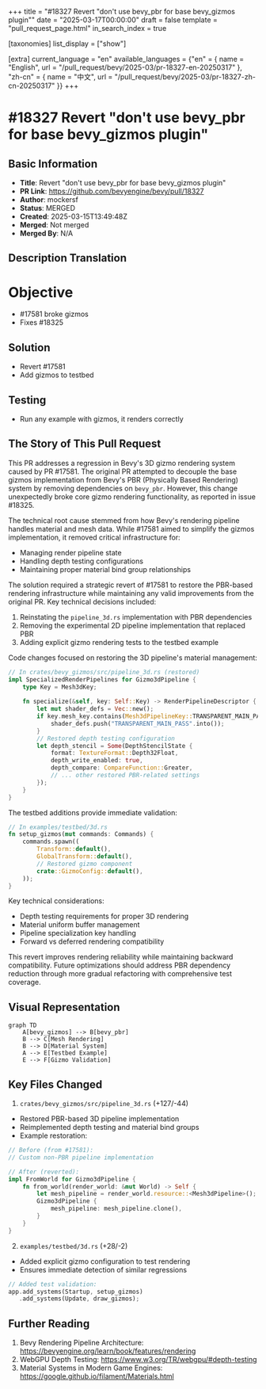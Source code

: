 +++
title = "#18327 Revert "don't use bevy_pbr for base bevy_gizmos plugin""
date = "2025-03-17T00:00:00"
draft = false
template = "pull_request_page.html"
in_search_index = true

[taxonomies]
list_display = ["show"]

[extra]
current_language = "en"
available_languages = {"en" = { name = "English", url = "/pull_request/bevy/2025-03/pr-18327-en-20250317" }, "zh-cn" = { name = "中文", url = "/pull_request/bevy/2025-03/pr-18327-zh-cn-20250317" }}
+++

# #18327 Revert "don't use bevy_pbr for base bevy_gizmos plugin"

## Basic Information
- **Title**: Revert "don't use bevy_pbr for base bevy_gizmos plugin"
- **PR Link**: https://github.com/bevyengine/bevy/pull/18327
- **Author**: mockersf
- **Status**: MERGED
- **Created**: 2025-03-15T13:49:48Z
- **Merged**: Not merged
- **Merged By**: N/A

## Description Translation
# Objective

- #17581 broke gizmos
- Fixes #18325

## Solution

- Revert #17581 
- Add gizmos to testbed

## Testing

- Run any example with gizmos, it renders correctly


## The Story of This Pull Request

This PR addresses a regression in Bevy's 3D gizmo rendering system caused by PR #17581. The original PR attempted to decouple the base gizmos implementation from Bevy's PBR (Physically Based Rendering) system by removing dependencies on `bevy_pbr`. However, this change unexpectedly broke core gizmo rendering functionality, as reported in issue #18325.

The technical root cause stemmed from how Bevy's rendering pipeline handles material and mesh data. While #17581 aimed to simplify the gizmos implementation, it removed critical infrastructure for:
- Managing render pipeline state
- Handling depth testing configurations
- Maintaining proper material bind group relationships

The solution required a strategic revert of #17581 to restore the PBR-based rendering infrastructure while maintaining any valid improvements from the original PR. Key technical decisions included:
1. Reinstating the `pipeline_3d.rs` implementation with PBR dependencies
2. Removing the experimental 2D pipeline implementation that replaced PBR
3. Adding explicit gizmo rendering tests to the testbed example

Code changes focused on restoring the 3D pipeline's material management:

```rust
// In crates/bevy_gizmos/src/pipeline_3d.rs (restored)
impl SpecializedRenderPipelines for Gizmo3dPipeline {
    type Key = Mesh3dKey;
    
    fn specialize(&self, key: Self::Key) -> RenderPipelineDescriptor {
        let mut shader_defs = Vec::new();
        if key.mesh_key.contains(Mesh3dPipelineKey::TRANSPARENT_MAIN_PASS) {
            shader_defs.push("TRANSPARENT_MAIN_PASS".into());
        }
        // Restored depth testing configuration
        let depth_stencil = Some(DepthStencilState {
            format: TextureFormat::Depth32Float,
            depth_write_enabled: true,
            depth_compare: CompareFunction::Greater,
            // ... other restored PBR-related settings
        });
    }
}
```

The testbed additions provide immediate validation:

```rust
// In examples/testbed/3d.rs
fn setup_gizmos(mut commands: Commands) {
    commands.spawn((
        Transform::default(),
        GlobalTransform::default(),
        // Restored gizmo component
        crate::GizmoConfig::default(),
    ));
}
```

Key technical considerations:
- Depth testing requirements for proper 3D rendering
- Material uniform buffer management
- Pipeline specialization key handling
- Forward vs deferred rendering compatibility

This revert improves rendering reliability while maintaining backward compatibility. Future optimizations should address PBR dependency reduction through more gradual refactoring with comprehensive test coverage.

## Visual Representation

```mermaid
graph TD
    A[bevy_gizmos] --> B[bevy_pbr]
    B --> C[Mesh Rendering]
    B --> D[Material System]
    A --> E[Testbed Example]
    E --> F[Gizmo Validation]
```

## Key Files Changed

1. `crates/bevy_gizmos/src/pipeline_3d.rs` (+127/-44)
- Restored PBR-based 3D pipeline implementation
- Reimplemented depth testing and material bind groups
- Example restoration:
```rust
// Before (from #17581):
// Custom non-PBR pipeline implementation

// After (reverted):
impl FromWorld for Gizmo3dPipeline {
    fn from_world(render_world: &mut World) -> Self {
        let mesh_pipeline = render_world.resource::<Mesh3dPipeline>();
        Gizmo3dPipeline {
            mesh_pipeline: mesh_pipeline.clone(),
        }
    }
}
```

2. `examples/testbed/3d.rs` (+28/-2)
- Added explicit gizmo configuration to test rendering
- Ensures immediate detection of similar regressions
```rust
// Added test validation:
app.add_systems(Startup, setup_gizmos)
   .add_systems(Update, draw_gizmos);
```

## Further Reading

1. Bevy Rendering Pipeline Architecture: https://bevyengine.org/learn/book/features/rendering
2. WebGPU Depth Testing: https://www.w3.org/TR/webgpu/#depth-testing
3. Material Systems in Modern Game Engines: https://google.github.io/filament/Materials.html